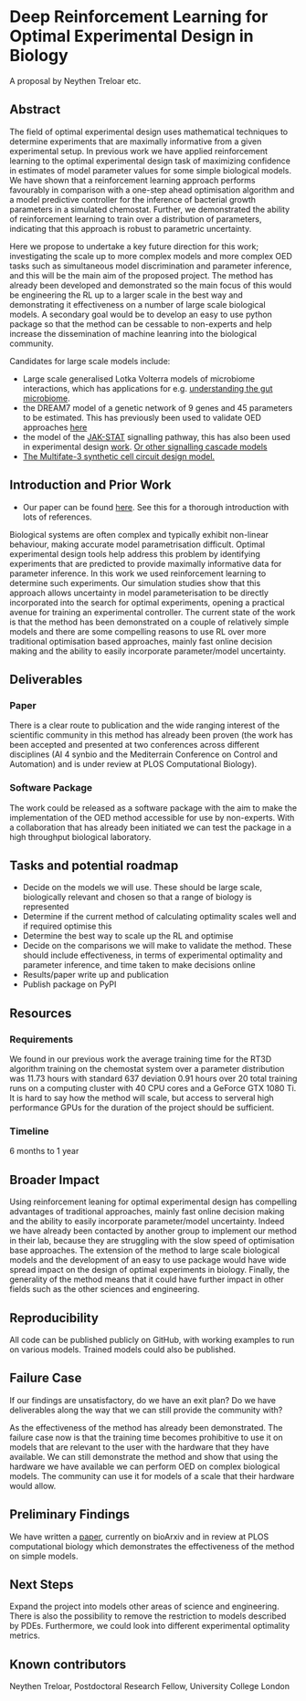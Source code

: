 # Deep Reinforcement Learning for Optimal Experimental Design in Biology

A proposal by Neythen Treloar etc.

## Abstract


The field of optimal experimental design uses mathematical techniques to determine experiments that are maximally informative from a given experimental setup. In previous work we have applied reinforcement learning to the optimal experimental design task of maximizing confidence in estimates of model parameter values for some simple biological models. We have shown that a reinforcement learning approach performs favourably in comparison with a one-step ahead optimisation algorithm and a model predictive controller for the inference of bacterial growth parameters in a simulated chemostat. Further, we demonstrated the ability of reinforcement learning to train over a distribution of parameters, indicating that this approach is robust to parametric uncertainty.

Here we propose to undertake a key future direction for this work; investigating the scale up to more complex models and more complex OED tasks such as simultaneous model discrimination and parameter inference, and this will be the main aim of the proposed project. The method has already been developed and demonstrated so the main focus of this would be engineering the RL up to a larger scale in the best way and demonstrating it effectiveness on a number of large scale biological models. A secondary goal would be to develop an easy to use python package so that the method can be cessable to non-experts and help increase the dissemination of machine leanring into the biological community. 

Candidates for large scale models include:
- Large scale generalised Lotka Volterra models of microbiome interactions, which has applications for e.g. [understanding the gut microbiome](https://journals.plos.org/ploscompbiol/article?id=10.1371/journal.pcbi.1003388). 
- the DREAM7 model of a genetic network of 9 genes and 45 parameters to be estimated. This has previously been used to validate OED approaches [here](https://bmcsystbiol.biomedcentral.com/articles/10.1186/s12918-014-0102-6)
- the model of the [JAK-STAT](https://bmcsystbiol.biomedcentral.com/articles/10.1186/1752-0509-5-30) signalling pathway, this has also been used in experimental design [work](https://journals.plos.org/ploscompbiol/article?id=10.1371/journal.pcbi.1003650). [Or other signalling cascade models](https://academic.oup.com/bioinformatics/article/28/23/3089/194080)
- [The Multifate-3 synthetic cell circuit design model.](https://www.biorxiv.org/content/10.1101/2021.02.10.430659v1.full.pdf)



## Introduction and Prior Work

- Our paper can be found [here](https://www.biorxiv.org/content/10.1101/2022.05.09.491138v1.abstract). See this for a thorough introduction with lots of references. 

Biological systems are often complex and typically exhibit non-linear behaviour, making accurate model parametrisation difficult. Optimal experimental design tools help address this problem by identifying experiments that are predicted to provide maximally informative data for parameter inference. In this work we used reinforcement learning to determine such experiments. Our simulation studies show that this approach allows uncertainty in model parameterisation to be directly incorporated into the search for optimal experiments, opening a practical avenue for training an experimental controller. 
The current state of the work is that the method has been demonstrated on a couple of relatively simple models and there are some compelling reasons to use RL over more traditional optimisation based approaches, mainly fast online decision making and the ability to easily incorporate parameter/model uncertainty. 


## Deliverables

### Paper

There is a clear route to publication and the wide ranging interest of the scientific community in this method has already been proven (the work has been accepted and presented at two conferences across different disciplines (AI 4 synbio and the Mediterrain Conference on Control and Automation) and is under review at PLOS Computational Biology). 

### Software Package

The work could be released as a software package with the aim to make the implementation of the OED method accessible for use by non-experts. With a collaboration that has already been initiated we can test the package in a high throughput biological laboratory. 


## Tasks and potential roadmap
- Decide on the models we will use. These should be large scale, biologically relevant and chosen so that a range of biology is represented
- Determine if the current method of calculating optimality scales well and if required optimise this
- Determine the best way to scale up the RL and optimise
- Decide on the comparisons we will make to validate the method. These should include effectiveness, in terms of experimental optimality and parameter inference, and time taken to make decisions online
- Results/paper write up and publication
- Publish package on PyPI

## Resources

### Requirements

We found in our previous work the average training time for the RT3D algorithm training on the chemostat system over a parameter distribution was 11.73 hours with standard 637 deviation 0.91 hours over 20 total training runs on a computing cluster with 40 CPU cores and a GeForce GTX 1080 Ti. It is hard to say how the method will scale, but access to serveral high performance GPUs for the duration of the project should be sufficient. 

### Timeline

6 months to 1 year

## Broader Impact

Using reinforcement leaning for optimal experimental design has compelling advantages of traditional approaches, mainly fast online decision making and the ability to easily incorporate parameter/model uncertainty. Indeed we have already been contacted by another group to implement our method in their lab, because they are struggling with the slow speed of optimisation base approaches. The extension of the method to large scale biological models and the development of an easy to use package would have wide spread impact on the design of optimal experiments in biology. Finally, the generality of the method means that it could have further impact in other fields such as the other sciences and engineering. 

## Reproducibility

All code can be published publicly on GitHub, with working examples to run on various models. Trained models could also be published. 

## Failure Case

If our findings are unsatisfactory, do we have an exit plan? Do we have deliverables along the way that we can still provide the community with?

As the effectiveness of the method has already been demonstrated. The failure case now is that the training time becomes prohibitive to use it on models that are relevant to the user with the hardware that they have available. We can still demonstrate the method and show that using the hardware we have available we can perform OED on complex biological models. The community can use it for models of a scale that their hardware would allow. 

## Preliminary Findings

We have written a [paper](https://www.biorxiv.org/content/10.1101/2022.05.09.491138v1.abstract), currently on bioArxiv and in review at PLOS computational biology which demonstrates the effectiveness of the method on simple models. 


## Next Steps

Expand the project into models other areas of science and engineering. There is also the possibility to remove the restriction to models described by PDEs. Furthermore, we could look into different experimental optimality metrics.

## Known contributors

Neythen Treloar, Postdoctoral Research Fellow, University College London
